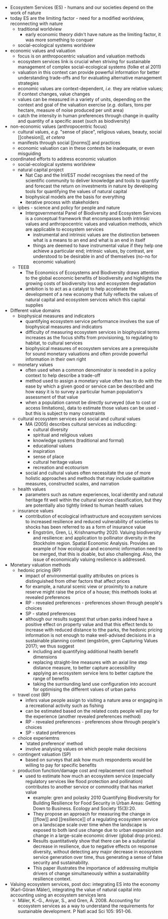 - Ecosystem Services (ES) - humans and our societies depend on the work of nature
- today ES are the limiting factor - need for a modified worldview, reconnecting with nature
	- traditional worldview
		- early economic theory didn't have nature as the limiting factor, it was more something to conquer
	- social-ecological systems worldview
- economic values and valuation
	- focus is on anthropocentric valuation and valuation methods
	- ecosystem services link is crucial when striving for sustainable management of complex social-ecological systems (folke et al 2011)
	- valuation in this context can provide powerful information for better understanding trade-offs and for evaluating alternative management strategies
	- economic values are context-dependent, _i.e._ they are relative values; if context changes, value changes
	- values can be measured in a variety of units, depending on the context and goal of the valuation exercise (_e.g_. dollars, tons per hectare, measure of noise produced per unit area)
	- catch the intensity in human preferences through change in quality and quantity of a specific asset (such as biodiversity)
- non-economic values (anthropocentric focus)
	- cultural values, _e.g._ "sense of place", religious values, beauty, social [[cohesion]], _et cetera_
	- manifests through social [[norms]] and practices
	- economic valuation can in these contexts be inadequate, or even misguiding
- coordinated efforts to address economic valuation
	- social-ecological systems worldview
	- natural capital project
		- Nat Cap and the InVEST model recognises the need of the scientific community to deliver knowledge and tools to quantify and forecast the return on investments in nature by developing tools for quantifying the values of natural capital
		- biophysical models are the basis for everything
		- iterative process with stakeholders
	- ipbes - science and policy for people and nature
		- Intergovernmental Panel of Biodiversity and Ecosystem Services is a conceptual framework that encompasses both intrinsic values and anthropocentric values and valuation methods, which are applicable to ecosystem services
			- instrumental and intrinsic values are the distinction between what is a means to an end and what is an end in itself
			- things are deemed to have instrumental value if they help one achieve a particular end; intrinsic values, by contrast, are understood to be desirable in and of themselves (no-no for economic valuation)
	- TEEB
		- The Economics of Ecosystems and Biodiversity draws attention to the global economic benefits of biodiversity and highlights the growing costs of biodiversity loss and ecosystem degradation
		- ambition is to act as a catalyst to help accelerate the development of a new economy that fully reflects the values of natural capital and ecosystem services which this capital supplies
- Different value domains
	- biophysical measures and indicators
		- quantifying ecosystem service performance involves the sue of biophysical measures and indicators
		- difficulty of measuring ecosystem services in biophysical terms increases as the focus shifts from provisioning, to regulating to habitat, to cultural services
		- biophysical measures of ecosystem services are a prerequisite for sound monetary valuations and often provide powerful information in their own right
	- monetary values
		- often used when a common denominator is needed in a policy context to help describe a trade-off
		- method used to assign a monetary value often has to do with the ease by which a given good or service can be described and how easy it is to survey a particular human population's assessment of that value
		- when a population cannot be directly surveyed (due to cost or access limitations), data to estimate those values can be used - but this is subject to many constraints
	- cultural ecosystem services and social and cultural values
		- MA (2005) describes cultural services as indlucding:
			- cultural diversity
			- spiritual and religious values
			- knowledge systems (traditional and formal)
			- educational values
			- inspiration
			- sense of place
			- cultural heritage values
			- recreation and ecotourism
		- social and cultural values often necessitate the use of more holistic approaches and methods that may include qualitative measures, constructed scales, and narration
	- health values
		- parameters such as nature experiences, local identity and natural heritage fit well within the cultural service classification, but they are potentially also tightly linked to human health values
	- insurance values
		- contribution of ecological infrastructure and ecosystem services to increased resilience and reduced vulnerability of societies to shocks has been referred to as a form of insurance value
			- Engström, Gren, Li, Krishnamurthy 2020. Valuing biodiversity and resilience: and application to pollinator diversity in the Stockholm region. Spatial Economic Analysis. Provides an example of how ecological and economic information need to be merged, that this is doable, but also challenging. Also, the issue of economically valuing resilience is addressed.
- Monetary valuation methods
	- hedonic pricing (RP)
		- impact of environmental quality attributes on prices is distinguished from other factors that affect prices
		- for example, a natural scenic view or proximity to a nature reserve might raise the price of a house; this methods looks at revealed preferences
		- RP - revealed preferences - preferences shown through people's choices
		- SP - stated preferences
		- although our results suggest that urban parks indeed have a positive effect on property value and that this effect tends to increase with reduced distance to tthe parks, the hedonic pricing information is not enough to make well-advised decisions in a sustainable planning context (engström, gren  Capturing Values 2017); we thus suggest
			- including and quantifying additional health benefit dimensions
			- replacing straight-line measures with an axial line step distance measure, to better capture accessibility
			- applying an ecosystem service lens to better capture the range of benefits
			- taking the surrounding land use configuration into account for optimising the different values of urban parks
	- travel cost (RP)
		- infers value people assign to visiting a nature area or engaging in a recreational activity such as fishing
		- can be estimated based on the related costs people will pay for the experience (another revealed preferences method)
		- RP - revealed preferences - preferences show through people's choices
		- SP - stated preferences
	- choice experiemtns
		- 'stated preference' method
		- involve analysing values on which people make decisions
	- contingent valuation (SP)
		- based on surveys that ask how much respondents would be willing to pay for specific benefits
	- production function/damage cost and replacement cost method
		- used to estimate how much an ecosystem service (especially regulatory services like flood protection and pollination) contributes to another service or commodity that has market value
			- example: gren and polasky 2010 Quantifying Biodiversity for Building Resilience for Food Security in Urban Areas: Getting Down to Business. Ecology and Society 15(3):20.
			- They propose an approach for measuring the change in [[flow]] and [[resilience]] of a regulating ecosystem service on a landscape scale over time when the landscape is exposed to both land use change due to urban expansion and change in a large-scale economic driver (global drop prices).
			- Results quantitatively show that there can be a substantial decrease in resilience, due to negative effects on response diversity, without detecting any major decrease in ecosystem service generation over time, thus generating a sense of false security and sustainability.
			- This paper illustrates the importance of addressing multiple drivers of change simultaneously within a sustainability resilience context.
- Valuing ecosystem services, post doc: integrating ES into the economy (Karl-Göran Mäler), integrating the value of natural capital into accounting using an ecosystem services lens
	- Mäler, K.-G., Aniyar, S., and Gren, Å. 2008. Accounting for ecosystem services as a way to understand the requirements for sustainable development. P Natl acad Sci 105: 951-06.
